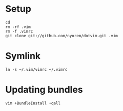 # Setup

	cd
	rm -rf .vim
	rm -f .vimrc
	git clone git://github.com/nyorem/dotvim.git .vim

# Symlink

	ln -s ~/.vim/vimrc ~/.vimrc

# Updating bundles

	vim +BundleInstall +qall


